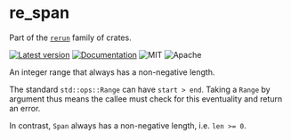 # re_span

Part of the [`rerun`](https://github.com/rerun-io/rerun) family of crates.

[![Latest version](https://img.shields.io/crates/v/re_span.svg?speculative-link)](https://crates.io/crates/re_span?speculative-link)
[![Documentation](https://docs.rs/re_span/badge.svg)](https://docs.rs/re_span?speculative-link)
![MIT](https://img.shields.io/badge/license-MIT-blue.svg)
![Apache](https://img.shields.io/badge/license-Apache-blue.svg)

An integer range that always has a non-negative length.

The standard `std::ops::Range` can have `start > end`.
Taking a `Range` by argument thus means the callee must check for this eventuality and return an error.

In contrast, `Span` always has a non-negative length, i.e. `len >= 0`.
